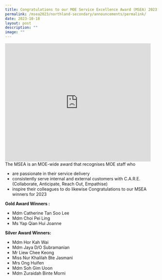 ```yaml
---
title: Congratulations to our MOE Service Excellence Award (MSEA) 2023 Winners!
permalink: /msea2023/northland-secondary/announcements/permalink/
date: 2023-10-18
layout: post
description: ""
image: ""
---
```

<iframe src="https://docs.google.com/presentation/d/e/2PACX-1vRYJEcStuYPal8Lq7tmXfFZGwv4L9GrXe11FYJPi2qIrzEp2gyXJyFYCjsko9oz9w/embed?start=false&amp;loop=false&amp;delayms=3000" frameborder="0" width="480" height="389" allowfullscreen="true"></iframe>
The MSEA is an MOE-wide award that recognises MOE staff who

*   are passionate in their service delivery
*   consistently serve internal and external customers with C.A.R.E. (Collaborate, Anticipate, Reach Out, Empathise)
*   inspire their colleagues to do likewise Congratulations to our MSEA winners for 2023

**Gold Award Winners :**
*   Mdm Catherine Tan Soo Lee
*   Mdm Choi Pei Ling
*   Ms Yap Qian Hui Joanne

**Silver Award Winners:**
*   Mdm Hor Kah Wai
*   Mdm Jaya D/O Subramanian
*   Mr Liew Chee Keong
*   Miss Nur Khalilah Bte Jasmani
*   Mrs Ong Huifen
*   Mdm Soh Gim Uoon
*   Mdm Zuraidah Binte Morni